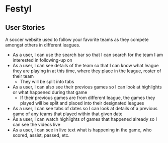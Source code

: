 # Festyl

## User Stories

A soccer website used to follow your favorite teams as they compete amongst others in different leagues. 

* As a user, I can use the search bar so that I can search for the team I am interested in following-up on
* As a user, I can see details of the team so that I can know what league they are playing in at this time, where they place in the league, roster of their team
    * They will be split into tabs
* As a user, I can also see their previous games so I can look at highlights or what happened during that game
    * If their previous games are from different league, the games they played will be split and placed into their designated leagues
* As a user, I can see tabs of dates so I can look at details of a previous game of any teams that played within that given date
* As a user, I can watch highlights of games that happened already so I can see the videos live
* As a user, I can see in live text what is happening in the game, who scored, assist, passed, etc.
